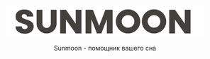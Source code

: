 <br/>
<p align="center">
  <a href="https://github.com/Ragech/SunMoon">
    <img src="img/logo2.png" alt="Logo" height="70px">
  </a>

  <p align="center">
    Sunmoon - помощник вашего сна
    <br/>
    <br/>
  </p>
</p>
